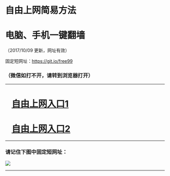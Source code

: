 ﻿# 自由上网简易方法

# 电脑、手机一键翻墙

（2017/10/09 更新，网址有效）

固定短网址：https://git.io/free99

### （微信如打不开，请转到浏览器打开）


***





# &nbsp;&nbsp; <a href="http://ft699222795.fwq-tz-1001.info/fwqtz01.html?t=10090018174 " target="_blank">自由上网入口1</a>
# &nbsp;&nbsp; <a href="http://ft5082863.fwq-tz-1002.info/fwqtz02.html?t=100900125996 " target="_blank">自由上网入口2</a>
***

### 请记住下图中固定短网址：

<img src="https://s3-us-west-2.amazonaws.com/fwq-1001/yjfq-20170905okok.png" /> 


***

